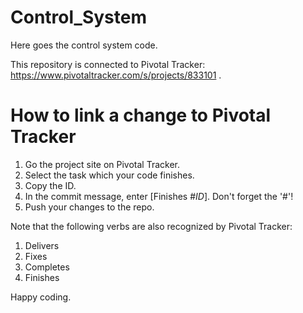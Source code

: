 Control_System
==============

Here goes the control system code.

This repository is connected to Pivotal Tracker: https://www.pivotaltracker.com/s/projects/833101 .

How to link a change to Pivotal Tracker
=======================================

1. Go the project site on Pivotal Tracker.
2. Select the task which your code finishes.
3. Copy the ID.
4. In the commit message, enter [Finishes #$ID$]. Don't forget the '#'!
5. Push your changes to the repo.

Note that the following verbs are also recognized by Pivotal Tracker:
1. Delivers
2. Fixes
3. Completes
4. Finishes

Happy coding.

